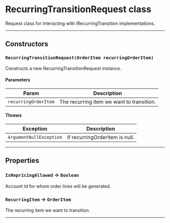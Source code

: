 # RecurringTransitionRequest class

Request class for interacting with IRecurringTransition implementations.

---
## Constructors
### `RecurringTransitionRequest(OrderItem recurringOrderItem)`

Constructs a new RecurringTransitionRequest instance.
#### Parameters
|Param|Description|
|-----|-----------|
|`recurringOrderItem` |  The recurring item we want to transition. |

#### Throws
|Exception|Description|
|---------|-----------|
|`ArgumentNullException` |  if recurringOrderItem is null. |

---
## Properties

### `IsRepricingAllowed` → `Boolean`

Account Id for whom order lines will be generated.

### `RecurringItem` → `OrderItem`

The recurring item we want to transition.

---
